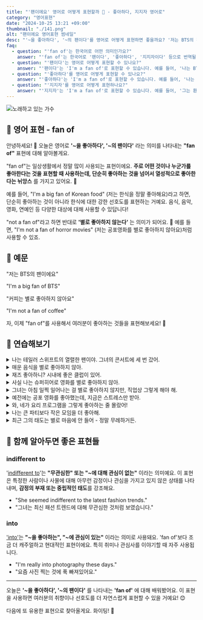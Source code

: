 ```yaml
---
title: "'팬이에요' 영어로 어떻게 표현할까 🌟 - 좋아하다, 지지자 영어로"
category: "영어표현"
date: "2024-10-25 13:21 +09:00"
thumbnail: "./141.png"
alt: "팬이에요 영어표현 썸네일"
desc: "'~을 좋아하다', '~의 팬이다'를 영어로 어떻게 표현하면 좋을까요? '저는 BTS의 팬이에요.', '커피는 별로 좋아하지 않아요' 등을 영어로 표현하는 법을 배워봅시다. 다양한 예문을 통해서 연습하고 본인의 표현으로 만들어 보세요."
faq:
  - question: "'fan of'는 한국어로 어떤 의미인가요?"
    answer: "'fan of'는 한국어로 '팬이다', '좋아하다', '지지자이다' 등으로 번역될 수 있습니다. 어떤 사람이나 사물에 대한 애정이나 지지를 표현할 때 사용됩니다."
  - question: "'팬이다'는 영어로 어떻게 표현할 수 있나요?"
    answer: "'팬이다'는 'I'm a fan of'로 표현할 수 있습니다. 예를 들어, '나는 BTS의 팬이다'는 'I'm a fan of BTS'로 말할 수 있습니다."
  - question: "'좋아하다'를 영어로 어떻게 표현할 수 있나요?"
    answer: "'좋아하다'는 'I'm a fan of'로 표현할 수 있습니다. 예를 들어, '나는 이 영화가 좋아'는 'I'm a fan of this movie'로 말할 수 있습니다."
  - question: "'지지자'를 영어로 어떻게 표현하나요?"
    answer: "'지지자'는 'I'm a fan of'로 표현할 수 있습니다. 예를 들어, '그는 환경 보호의 열렬한 지지자이다'는 'He's a fan of environmental protection'으로 말할 수 있습니다."
---
```


![노래하고 있는 가수](./141-1.jpeg)

## 🌟 영어 표현 - fan of

안녕하세요! 👋 오늘은 영어로 **'~을 좋아하다', '~의 팬이다'** 라는 의미를 나타내는 **"fan of"** 표현에 대해 알아볼게요.

"fan of"는 일상생활에서 정말 많이 사용되는 표현이에요. **주로 어떤 것이나 누군가를 좋아한다는 것을 표현할 때 사용하는데, 단순히 좋아하는 것을 넘어서 열성적으로 좋아한다는 뉘앙스** 를 가지고 있어요. 🎵

예를 들어, "I'm a big fan of Korean food" (저는 한식을 정말 좋아해요)라고 하면, 단순히 좋아하는 것이 아니라 한식에 대한 강한 선호도를 표현하는 거예요. 음식, 음악, 영화, 연예인 등 다양한 대상에 대해 사용할 수 있답니다!

"not a fan of"라고 하면 반대로 **'별로 좋아하지 않는다'** 는 의미가 되어요. 🚫 예를 들면, "I'm not a fan of horror movies" (저는 공포영화를 별로 좋아하지 않아요)처럼 사용할 수 있죠.

## 📖 예문

"저는 BTS의 팬이에요"

"I'm a big fan of BTS"

"커피는 별로 좋아하지 않아요"

"I'm not a fan of coffee"

자, 이제 "fan of"를 사용해서 여러분이 좋아하는 것들을 표현해보세요! 🌟

## 💬 연습해보기

<details>
<summary>나는 테일러 스위프트의 열렬한 팬이야. 그녀의 콘서트에 세 번 갔어.</summary>
<span>I'm a huge fan of Taylor Swift. I've been to three of her concerts.</span>
</details>

<details>
<summary>매운 음식을 별로 좋아하지 않아.</summary>
<span>Not really a fan of spicy food.</span>
</details>

<details>
<summary>재즈 좋아하니? 시내에 좋은 클럽이 있어.</summary>
<span>Are you a fan of jazz? There's this great club downtown.</span>
</details>

<details>
<summary>사실 나는 슈퍼히어로 영화를 별로 좋아하지 않아.</summary>
<span>I'm actually not a fan of superhero movies.</span>
</details>

<details>
<summary>그녀는 아침 일찍 일어나는 걸 별로 좋아하지 않지만, 직업상 그렇게 해야 해.</summary>
<span>She's not a big fan of getting up early, but her job <a href="/blog/in-english/155.require/">requires</a> it.</span>
</details>

<details>
<summary>예전에는 공포 영화를 좋아했는데, 지금은 스트레스만 받아.</summary>
<span>I used to be a fan of horror movies, but now they just stress me out.</span>
</details>

<details>
<summary>와, 네가 요리 프로그램을 그렇게 좋아하는 줄 몰랐어!</summary>
<span>Wow, I <a href="/blog/in-english/187.have-no-idea/">had no idea</a> you were such a fan of cooking shows!</span>
</details>

<details>
<summary>나는 큰 파티보다 작은 모임을 더 좋아해.</summary>
<span>I'm more of a fan of small gatherings than big parties.</span>
</details>

<details>
<summary>최근 그의 태도는 별로 마음에 안 들어 - 정말 무례하거든.</summary>
<span>Not exactly a fan of his attitude lately - he's been really rude.</span>
</details>

## 🤝 함께 알아두면 좋은 표현들

### indifferent to

'[indifferent to](/blog/in-english/332.indifferent/)'는 **"무관심한" 또는 "~에 대해 관심이 없는"** 이라는 의미예요. 이 표현은 특정한 사람이나 사물에 대해 아무런 감정이나 관심을 가지고 있지 않은 상태를 나타내며, **감정의 부재 또는 중립적인 태도**를 강조해요.

- "She seemed indifferent to the latest fashion trends."
- "그녀는 최신 패션 트렌드에 대해 무관심한 것처럼 보였습니다."

### into

['into'](/blog/in-english/002.into-something)는 **"~을 좋아하는", "~에 관심이 있는"** 이라는 의미로 사용돼요. 'fan of'보다 조금 더 캐주얼하고 현대적인 표현이에요. 특히 취미나 관심사를 이야기할 때 자주 사용됩니다.

- "I'm really into photography these days."
- "요즘 사진 찍는 것에 푹 빠져있어요."

---

오늘은 **'~을 좋아하다', '~의 팬이다'** 를 나타내는 **'fan of'** 에 대해 배워봤어요. 이 표현을 사용하면 여러분의 취향이나 선호도를 더 자연스럽게 표현할 수 있을 거예요! 😊

다음에 또 유용한 표현으로 찾아올게요. 화이팅! 💪
